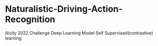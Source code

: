 # Naturalistic-Driving-Action-Recognition
Aicity 2022 Challenge Deep Learning Model Self Supervised(contrastive) learning
